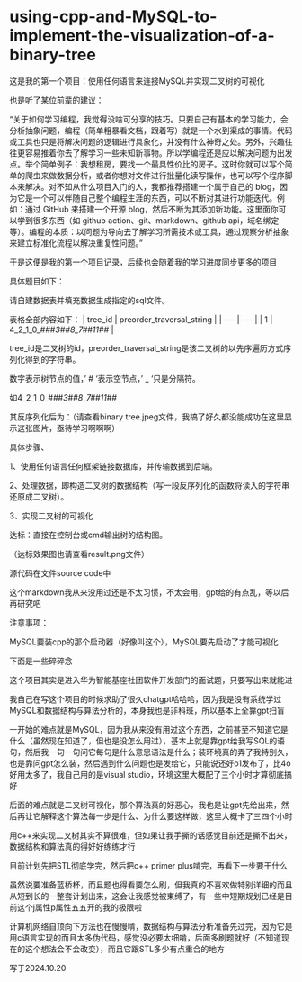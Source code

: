 # using-cpp-and-MySQL-to-implement-the-visualization-of-a-binary-tree

这是我的第一个项目：使用任何语言来连接MySQL并实现二叉树的可视化

也是听了某位前辈的建议：

“关于如何学习编程，我觉得没啥可分享的技巧。只要自己有基本的学习能力，会分析抽象问题，编程（简单粗暴看文档，跟着写）就是一个水到渠成的事情。代码或工具也只是将解决问题的逻辑进行具象化，并没有什么神奇之处。另外，兴趣往往更容易推着你去了解学习一些未知新事物。所以学编程还是应以解决问题为出发点。举个简单例子：我想租房，要找一个最具性价比的房子。这时你就可以写个简单的爬虫来做数据分析，或者你想对文件进行批量化读写操作，也可以写个程序脚本来解决。对不知从什么项目入门的人，我都推荐搭建一个属于自己的 blog，因为它是一个可以伴随自己整个编程生涯的东西，可以不断对其进行功能迭代。例如：通过 GitHub 来搭建一个开源 blog，然后不断为其添加新功能。这里面你可以学到很多东西（如 github action、git、markdown、github api，域名绑定等）。编程的本质：以问题为导向去了解学习所需技术或工具，通过观察分析抽象来建立标准化流程以解决重复性问题。”

于是这便是我的第一个项目记录，后续也会随着我的学习进度同步更多的项目

具体题目如下：

请自建数据表并填充数据生成指定的sql文件。

表格全部内容如下：
| tree_id |	preorder_traversal_string |
| --- | --- |
| 1 |	4_2_1_0_#_#_#_3_#_#_8_7_#_#_11_#_#_ |

tree_id是二叉树的id，preorder_traversal_string是该二叉树的以先序遍历方式序列化得到的字符串。

数字表示树节点的值，’ # ‘表示空节点，’ _ ‘只是分隔符。

如4_2_1_0_#_#_#_3_#_#_8_7_#_#_11_#_#_

其反序列化后为：（请查看binary tree.jpeg文件，我搞了好久都没能成功在这里显示这张图片，亟待学习啊啊啊）

具体步骤、

1、使用任何语言任何框架链接数据库，并传输数据到后端。

2、处理数据，即构造二叉树的数据结构（写一段反序列化的函数将读入的字符串还原成二叉树）。

3、实现二叉树的可视化

达标：直接在控制台或cmd输出树的结构图。

（达标效果图也请查看result.png文件）

源代码在文件source code中

这个markdown我从来没用过还是不太习惯，不太会用，gpt给的有点乱，等以后再研究吧

注意事项：

MySQL要装cpp的那个启动器（好像叫这个），MySQL要先启动了才能可视化

下面是一些碎碎念

这个项目其实是进入华为智能基座社团软件开发部门的面试题，只要写出来就能进

我自己在写这个项目的时候求助了很久chatgpt哈哈哈，因为我是没有系统学过MySQL和数据结构与算法分析的，本身我也是非科班，所以基本上全靠gpt扫盲

一开始的难点就是MySQL，因为我从来没有用过这个东西，之前甚至不知道它是什么（虽然现在知道了，但也是没怎么用过），基本上就是靠gpt给我写SQL的语句，然后我一句一句问它每句是什么意思语法是什么；装环境真的弄了我特别久，也是靠问gpt怎么装，然后遇到什么问题也是发给它，只能说还好o1发布了，比4o好用太多了，我自己用的是visual studio，环境这里大概配了三个小时才算彻底搞好

后面的难点就是二叉树可视化，那个算法真的好恶心，我也是让gpt先给出来，然后再让它解释这个算法每一步是什么、为什么要这样做，这里大概卡了三四个小时

用c++来实现二叉树其实不算很难，但如果让我手撕的话感觉目前还是撕不出来，数据结构和算法真的得好好练练才行

目前计划先把STL彻底学完，然后把c++ primer plus啃完，再看下一步要干什么

虽然说要准备蓝桥杯，而且题也得看要怎么刷，但我真的不喜欢做特别详细的而且从短到长的一整套计划出来，这会让我感觉被束缚了，有一些中短期规划已经是目前这个j属性p属性五五开的我的极限啦

计算机网络自顶向下方法也在慢慢啃，数据结构与算法分析准备先过完，因为它是用c语言实现的而且太多伪代码，感觉没必要太细啃，后面多刷题就好（不知道现在的这个想法会不会改变），而且它跟STL多少有点重合的地方

写于2024.10.20
